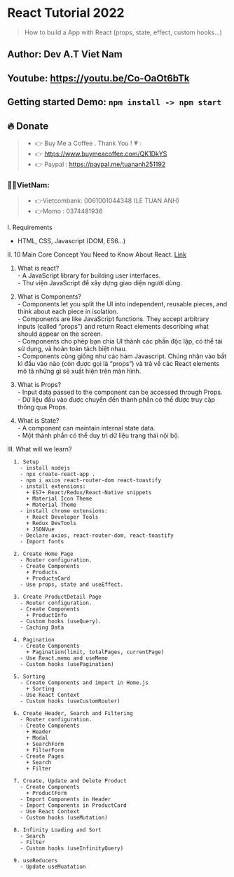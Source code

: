 # React Tutorial 2022 

> How to build a App with React (props, state, effect, custom hooks...) 

## Author: Dev A.T Viet Nam

## Youtube: https://youtu.be/Co-OaOt6bTk

## Getting started Demo: `npm install -> npm start`

## 🔥 Donate
> + 👉 Buy Me a Coffee . Thank You ! 💗 :
> + 👉 https://www.buymeacoffee.com/QK1DkYS
> + 👉 Paypal : https://paypal.me/tuananh251192

### 👻👻VietNam: 
> + 👉Vietcombank: 0061001044348 (LE TUAN ANH)
> + 👉Momo : 0374481936


I. Requirements
  - HTML, CSS, Javascript (DOM, ES6...)

II. 10 Main Core Concept You Need to Know About React. [Link](https://payalpaul2436.medium.com/10-main-core-concept-you-need-to-know-about-react-303e986e1763#:~:text=You'll%20develop%20a%20strong,for%20over%20a%20year%20now.)

  1. What is react?        
    - A JavaScript library for building user interfaces.       
    - Thư viện JavaScript để xây dựng giao diện người dùng.

  2. What is Components?           
    - Components let you split the UI into independent, reusable pieces, and think about each piece in isolation.           
    - Components are like JavaScript functions. They accept arbitrary inputs (called “props”) and return React elements describing what should appear on the screen.          
    - Components cho phép bạn chia UI thành các phần độc lập, có thể tái sử dụng, và hoàn toàn tách biệt nhau.             
    - Components cũng giống như các hàm Javascript. Chúng nhận vào bất kì đầu vào nào (còn được gọi là “props”) và trả về các React elements mô tả những gì sẽ xuất hiện trên màn hình.           

  3. What is Props?                 
    - Input data passed to the component can be accessed through Props.         
    - Dữ liệu đầu vào được chuyển đến thành phần có thể được truy cập thông qua Props.      

  4. What is State?          
    - A component can maintain internal state data.         
    - Một thành phần có thể duy trì dữ liệu trạng thái nội bộ.        

III. What will we learn?  
```     
  1. Setup   
    - install nodejs     
    - npx create-react-app .       
    - npm i axios react-router-dom react-toastify      
    - install extensions:     
      + ES7+ React/Redux/React-Native snippets      
      + Material Icon Theme       
      + Material Theme   
    - install chrome extensions:        
      + React Developer Tools         
      + Redux DevTools         
      + JSONVue         
    - Declare axios, react-router-dom, react-toastify         
    - Import fonts          

  2. Create Home Page                 
    - Router configuration.       
    - Create Components       
      + Products      
      + ProductsCard     
    - Use props, state and useEffect.       

  3. Create ProductDetail Page       
    - Router configuration.        
    - Create Components         
      + ProductInfo      
    - Custom hooks (useQuery).        
    - Caching Data         

  4. Pagination        
    - Create Components         
      + Pagination(limit, totalPages, currentPage)    
    - Use React.memo and useMemo          
    - Custom hooks (usePagination)         

  5. Sorting         
    - Create Components and import in Home.js           
      + Sorting       
    - Use React Context          
    - Custom hooks (useCustomRouter)          

  6. Create Header, Search and Filtering         
    - Router configuration.            
    - Create Components           
      + Header          
      + Modal         
      + SearchForm           
      + FilterForm     
    - Create Pages              
      + Search           
      + Filter          

  7. Create, Update and Delete Product          
    - Create Components           
      + ProductForm         
    - Import Components in Header         
    - Import Components in ProductCard           
    - Use React Context          
    - Custom hooks (useMutation)           

  8. Infinity Loading and Sort       
    - Search          
    - Filter          
    - Custom hooks (useInfinityQuery)        

  9. useReducers     
    - Update useMuatation       
```
